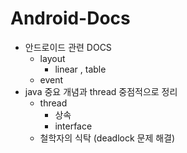 # Android-Docs
- 안드로이드 관련 DOCS
  - layout
    - linear , table
  - event
- java 중요 개념과 thread 중점적으로 정리
  - thread
    - 상속
    - interface
  - 철학자의 식탁 (deadlock 문제 해결)
